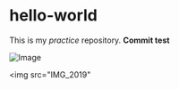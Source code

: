 # hello-world
This is my _practice_ repository. 
**Commit test**

![Image](file:///Users/sonder/Desktop/IMG_2019.jpg)

<img src="IMG_2019"
